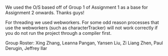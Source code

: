 We used the O/S based off of Group 1 of Assignment 1 as a base for Assignment 2 onwards. Thanks guys!

For threading we used webworkers. For some odd reason processes that use the webworkers (such as characterTracker) will not work correctly if you do not run the project through a compiler first.

Group Roster:
Xing Zhang,
Leanna Pangan,
Yansen Liu,
Zi Liang Zhen,
Paul Derugin,
Jeffrey Ilar
